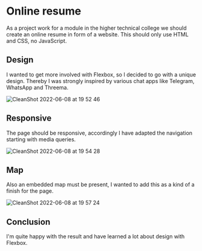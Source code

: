 # Online resume

As a project work for a module in the higher technical college we should create an online resume in form of a website. This should only use HTML and CSS, no JavaScript.

## Design
I wanted to get more involved with Flexbox, so I decided to go with a unique design. Thereby I was strongly inspired by various chat apps like Telegram, WhatsApp and Threema.

![CleanShot 2022-06-08 at 19 52 46](https://user-images.githubusercontent.com/32166093/172684249-5cbceeab-c2d1-40d1-bc6b-fe5115f3838e.png)

## Responsive
The page should be responsive, accordingly I have adapted the navigation starting with media queries.

![CleanShot 2022-06-08 at 19 54 28](https://user-images.githubusercontent.com/32166093/172684498-9e3f2a42-444d-47ed-bd56-194c3dc21fb0.png)

## Map
Also an embedded map must be present, I wanted to add this as a kind of a finish for the page.

![CleanShot 2022-06-08 at 19 57 24](https://user-images.githubusercontent.com/32166093/172685416-f00163d6-c05e-4c2c-9f18-ae51e4a28931.png)

## Conclusion
I'm quite happy with the result and have learned a lot about design with Flexbox.
